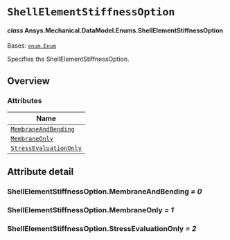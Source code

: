 # `ShellElementStiffnessOption`

<a id="ansys.mechanical.stubs.v242.Ansys.Mechanical.DataModel.Enums.ShellElementStiffnessOption"></a>

#### *class* Ansys.Mechanical.DataModel.Enums.ShellElementStiffnessOption

Bases: [`enum.Enum`](https://docs.python.org/3/library/enum.html#enum.Enum)

Specifies the ShellElementStiffnessOption.

<!-- !! processed by numpydoc !! -->

<a id="overview"></a>

## Overview

### Attributes

| Name |
| ----------------------------------------------------------------------------- |
| [`MembraneAndBending`](#ShellElementStiffnessOption.MembraneAndBending) |
| [`MembraneOnly`](#ShellElementStiffnessOption.MembraneOnly) |
| [`StressEvaluationOnly`](#ShellElementStiffnessOption.StressEvaluationOnly) |

<a id="attribute-detail"></a>

## Attribute detail

<a id="ShellElementStiffnessOption.MembraneAndBending"></a>

### ShellElementStiffnessOption.MembraneAndBending *= 0*

<a id="ShellElementStiffnessOption.MembraneOnly"></a>

### ShellElementStiffnessOption.MembraneOnly *= 1*

<a id="ShellElementStiffnessOption.StressEvaluationOnly"></a>

### ShellElementStiffnessOption.StressEvaluationOnly *= 2*


